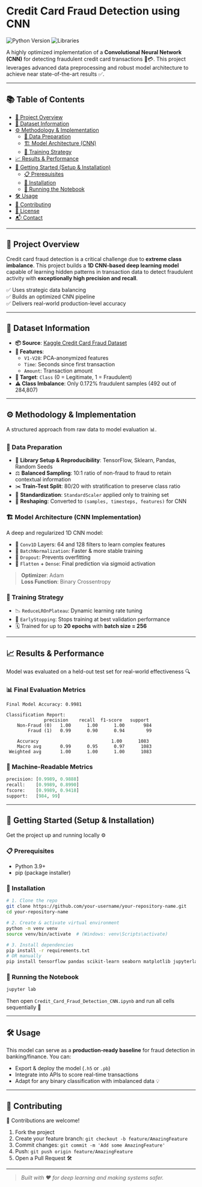
# Credit Card Fraud Detection using CNN

![Python Version](https://img.shields.io/badge/Python-3.9+-blue.svg)
![Libraries](https://img.shields.io/badge/Libraries-TensorFlow%20%7C%20Scikit--Learn%20%7C%20Pandas-orange.svg)

A highly optimized implementation of a **Convolutional Neural Network (CNN)** for detecting fraudulent credit card transactions 🧠💳. This project leverages advanced data preprocessing and robust model architecture to achieve near state-of-the-art results ✅.

---

## 📚 Table of Contents

- [📌 Project Overview](#project-overview)
- [📂 Dataset Information](#dataset-information)
- [⚙️ Methodology & Implementation](#methodology--implementation)
  - [🔧 Data Preparation](#data-preparation)
  - [🏗️ Model Architecture (CNN)](#model-architecture-cnn-implementation)
  - [🎯 Training Strategy](#training-strategy)
- [📈 Results & Performance](#results--performance)
- [🚀 Getting Started (Setup & Installation)](#getting-started-setup--installation)
  - [📋 Prerequisites](#prerequisites)
  - [🔗 Installation](#installation)
  - [📓 Running the Notebook](#running-the-notebook)
- [🛠️ Usage](#usage)
- [🤝 Contributing](#contributing)
- [📝 License](#license)
- [📬 Contact](#contact)

---

## 📌 Project Overview

Credit card fraud detection is a critical challenge due to **extreme class imbalance**. This project builds a **1D CNN-based deep learning model** capable of learning hidden patterns in transaction data to detect fraudulent activity with **exceptionally high precision and recall**.

✅ Uses strategic data balancing  
✅ Builds an optimized CNN pipeline  
✅ Delivers real-world production-level accuracy

---

## 📂 Dataset Information

- **📦 Source**: [Kaggle Credit Card Fraud Dataset](https://www.kaggle.com/datasets/mlg-ulb/creditcardfraud)
- **🧮 Features**:
  - `V1-V28`: PCA-anonymized features
  - `Time`: Seconds since first transaction
  - `Amount`: Transaction amount
- **🎯 Target**: `Class` (0 = Legitimate, 1 = Fraudulent)
- **⚠️ Class Imbalance**: Only 0.172% fraudulent samples (492 out of 284,807)

---

## ⚙️ Methodology & Implementation

A structured approach from raw data to model evaluation 📊.

### 🔧 Data Preparation

- 🧱 **Library Setup & Reproducibility**: TensorFlow, Sklearn, Pandas, Random Seeds
- ⚖️ **Balanced Sampling**: 10:1 ratio of non-fraud to fraud to retain contextual information
- ✂️ **Train-Test Split**: 80/20 with stratification to preserve class ratio
- 🧼 **Standardization**: `StandardScaler` applied only to training set
- 📐 **Reshaping**: Converted to `(samples, timesteps, features)` for CNN

### 🏗️ Model Architecture (CNN Implementation)

A deep and regularized 1D CNN model:

- 🧠 `Conv1D` Layers: 64 and 128 filters to learn complex features
- 🔄 `BatchNormalization`: Faster & more stable training
- 🚫 `Dropout`: Prevents overfitting
- 🔁 `Flatten` + `Dense`: Final prediction via sigmoid activation

> **Optimizer**: Adam  
> **Loss Function**: Binary Crossentropy

### 🎯 Training Strategy

- 📉 `ReduceLROnPlateau`: Dynamic learning rate tuning
- 🛑 `EarlyStopping`: Stops training at best validation performance
- 🗓️ Trained for up to **20 epochs** with **batch size = 256**

---

## 📈 Results & Performance

Model was evaluated on a held-out test set for real-world effectiveness 🔍

### 📊 Final Evaluation Metrics

```text
Final Model Accuracy: 0.9981

Classification Report:
              precision    recall  f1-score   support
    Non-Fraud (0)   1.00      1.00      1.00       984
        Fraud (1)   0.99      0.90      0.94        99

    Accuracy                           1.00      1083
    Macro avg       0.99      0.95      0.97      1083
 Weighted avg       1.00      1.00      1.00      1083
```

### 📌 Machine-Readable Metrics

```python
precision: [0.9989, 0.9888]
recall:    [0.9989, 0.8990]
fscore:    [0.9989, 0.9418]
support:   [984, 99]
```

---

## 🚀 Getting Started (Setup & Installation)

Get the project up and running locally ⚙️

### 📋 Prerequisites

- Python 3.9+
- pip (package installer)

### 🔗 Installation

```bash
# 1. Clone the repo
git clone https://github.com/your-username/your-repository-name.git
cd your-repository-name

# 2. Create & activate virtual environment
python -m venv venv
source venv/bin/activate  # (Windows: venv\Scripts\activate)

# 3. Install dependencies
pip install -r requirements.txt
# OR manually
pip install tensorflow pandas scikit-learn seaborn matplotlib jupyterlab
```

### 📓 Running the Notebook

```bash
jupyter lab
```

Then open `Credit_Card_Fraud_Detection_CNN.ipynb` and run all cells sequentially 🔁

---

## 🛠️ Usage

This model can serve as a **production-ready baseline** for fraud detection in banking/finance. You can:

- Export & deploy the model (`.h5` or `.pb`)
- Integrate into APIs to score real-time transactions
- Adapt for any binary classification with imbalanced data 💡

---

## 🤝 Contributing

🙌 Contributions are welcome!

1. Fork the project  
2. Create your feature branch: `git checkout -b feature/AmazingFeature`  
3. Commit changes: `git commit -m 'Add some AmazingFeature'`  
4. Push: `git push origin feature/AmazingFeature`  
5. Open a Pull Request 🛠️

---

> *Built with ❤️ for deep learning and making systems safer.*
